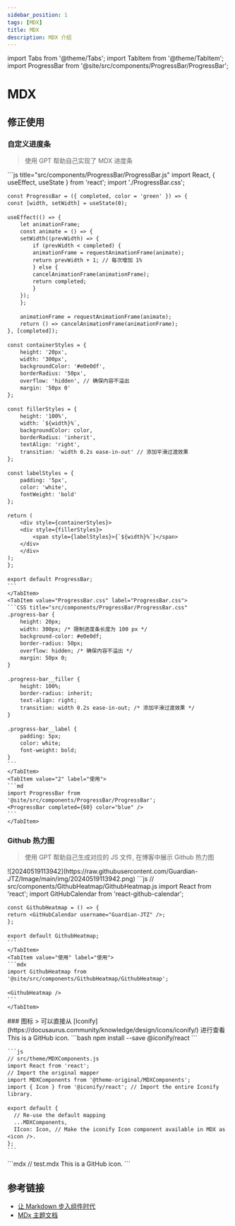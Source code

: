 ```yaml
---
sidebar_position: 1
tags: [MDX]
title: MDX 
description: MDX 介绍
---
```

import Tabs from '@theme/Tabs';
import TabItem from '@theme/TabItem';
import ProgressBar from '@site/src/components/ProgressBar/ProgressBar';

# MDX
## 修正使用
### 自定义进度条
> 使用 GPT 帮助自己实现了 MDX 进度条

<Tabs>
    <TabItem value="eg" label="示例" default>
        <ProgressBar completed={60} color="blue" />
    </TabItem>
  <TabItem value="ProgressBar.js" label="ProgressBar.js">
    ```js title="src/components/ProgressBar/ProgressBar.js"
    import React, { useEffect, useState } from 'react';
    import './ProgressBar.css';

    const ProgressBar = ({ completed, color = 'green' }) => {
    const [width, setWidth] = useState(0);

    useEffect(() => {
        let animationFrame;
        const animate = () => {
        setWidth((prevWidth) => {
            if (prevWidth < completed) {
            animationFrame = requestAnimationFrame(animate);
            return prevWidth + 1; // 每次增加 1%
            } else {
            cancelAnimationFrame(animationFrame);
            return completed;
            }
        });
        };

        animationFrame = requestAnimationFrame(animate);
        return () => cancelAnimationFrame(animationFrame);
    }, [completed]);

    const containerStyles = {
        height: '20px',
        width: '300px',
        backgroundColor: '#e0e0df',
        borderRadius: '50px',
        overflow: 'hidden', // 确保内容不溢出
        margin: '50px 0'
    };

    const fillerStyles = {
        height: '100%',
        width: `${width}%`,
        backgroundColor: color,
        borderRadius: 'inherit',
        textAlign: 'right',
        transition: 'width 0.2s ease-in-out' // 添加平滑过渡效果
    };

    const labelStyles = {
        padding: '5px',
        color: 'white',
        fontWeight: 'bold'
    };

    return (
        <div style={containerStyles}>
        <div style={fillerStyles}>
            <span style={labelStyles}>{`${width}%`}</span>
        </div>
        </div>
    );
    };

    export default ProgressBar;
    ```
    </TabItem>
    <TabItem value="ProgressBar.css" label="ProgressBar.css">
    ```CSS title="src/components/ProgressBar/ProgressBar.css"
    .progress-bar {
        height: 20px;
        width: 300px; /* 限制进度条长度为 100 px */
        background-color: #e0e0df;
        border-radius: 50px;
        overflow: hidden; /* 确保内容不溢出 */
        margin: 50px 0;
    }
    
    .progress-bar__filler {
        height: 100%;
        border-radius: inherit;
        text-align: right;
        transition: width 0.2s ease-in-out; /* 添加平滑过渡效果 */
    }
    
    .progress-bar__label {
        padding: 5px;
        color: white;
        font-weight: bold;
    }  
    ```
    </TabItem>
    <TabItem value="2" label="使用">
    ```md
    import ProgressBar from '@site/src/components/ProgressBar/ProgressBar';
    <ProgressBar completed={60} color="blue" />
    ```
    </TabItem>
</Tabs>

### Github 热力图
> 使用 GPT 帮助自己生成对应的 JS 文件, 在博客中展示 Github 热力图
<Tabs>
    <TabItem value="eg" label="示例" default>
        ![20240519113942](https://raw.githubusercontent.com/Guardian-JTZ/Image/main/img/20240519113942.png)
    </TabItem>
    <TabItem value="js" label="GithubHeatmap.js">
    ```js
    // src/components/GithubHeatmap/GithubHeatmap.js
    import React from 'react';
    import GitHubCalendar from 'react-github-calendar';

    const GithubHeatmap = () => {
    return <GitHubCalendar username="Guardian-JTZ" />;
    };

    export default GithubHeatmap;
    ```
    </TabItem>
    <TabItem value="使用" label="使用">
    ```mdx
    import GithubHeatmap from '@site/src/components/GithubHeatmap/GithubHeatmap';

    <GithubHeatmap />
    ```
    </TabItem>


</Tabs>
### 图标
> 可以直接从 [Iconify](https://docusaurus.community/knowledge/design/icons/iconify/) 进行查看


<Tabs>
  <TabItem value="示例" label="示例" default>
    <IIcon icon="mdi:github" height="25" /> This is a GitHub icon.
  </TabItem>
  <TabItem value="配置" label="配置">
    ```bash
    npm install --save @iconify/react
    ```

    ```js
    // src/theme/MDXComponents.js
    import React from 'react';
    // Import the original mapper
    import MDXComponents from '@theme-original/MDXComponents';
    import { Icon } from '@iconify/react'; // Import the entire Iconify library.

    export default {
      // Re-use the default mapping
      ...MDXComponents,
      IIcon: Icon, // Make the iconify Icon component available in MDX as <icon />.
    };
    ```
  </TabItem>
  <TabItem value="Use" label="使用">
    ```mdx
    // test.mdx
    <IIcon icon="mdi:github" height="25" /> This is a GitHub icon.
    ```
  </TabItem>
</Tabs>



## 参考链接
- [让 Markdown 步入组件时代](https://www.mdxjs.cn/)
- [MDx 主题文档](https://doc.flyhigher.top/mdx/zh-CN/)